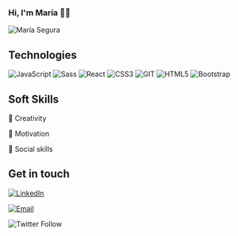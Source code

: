 ### Hi, I'm María 👋✨
![María Segura](https://user-images.githubusercontent.com/65560127/91167925-04bae080-e6d5-11ea-864d-644717d3e6d3.gif)

## Technologies
![JavaScript](https://img.shields.io/badge/-JavaScript-%23694640?logo=javascript&logoColor=white)
![Sass](https://img.shields.io/badge/-Sass-%23f89d71?logo=sass&logoColor=white)
![React](https://img.shields.io/badge/-React-%23353b35?logo=react&logoColor=white)
![CSS3](https://img.shields.io/badge/-CSS3-%23748074?logo=css3&logoColor=white)
![GIT](https://img.shields.io/badge/-Git-%23694640?logo=git&logoColor=white)
![HTML5](https://img.shields.io/badge/-HTML5-%23f89d71?logo=html5&logoColor=white)
![Bootstrap](https://img.shields.io/badge/-Bootstrap-%23748074?logo=bootstrap&logoColor=white)

## Soft Skills

🎨 Creativity

💪 Motivation

🙋 Social skills



## Get in touch 


<a href="https://www.linkedin.com/in/seguramaria/" target="_blank"><img alt="LinkedIn" src="https://img.shields.io/badge/-Linkedin-%23694640?logo=linkedin&logoColor=white"></a>

<a href="mailto:msegber@gmail.com" target="_blank"><img alt="Email" src="https://img.shields.io/badge/-Email-%23694640?logo=gmail&logoColor=white"></a>

![Twitter Follow](https://img.shields.io/twitter/follow/MariaesSegura?logoColor=%23694640&style=social)


